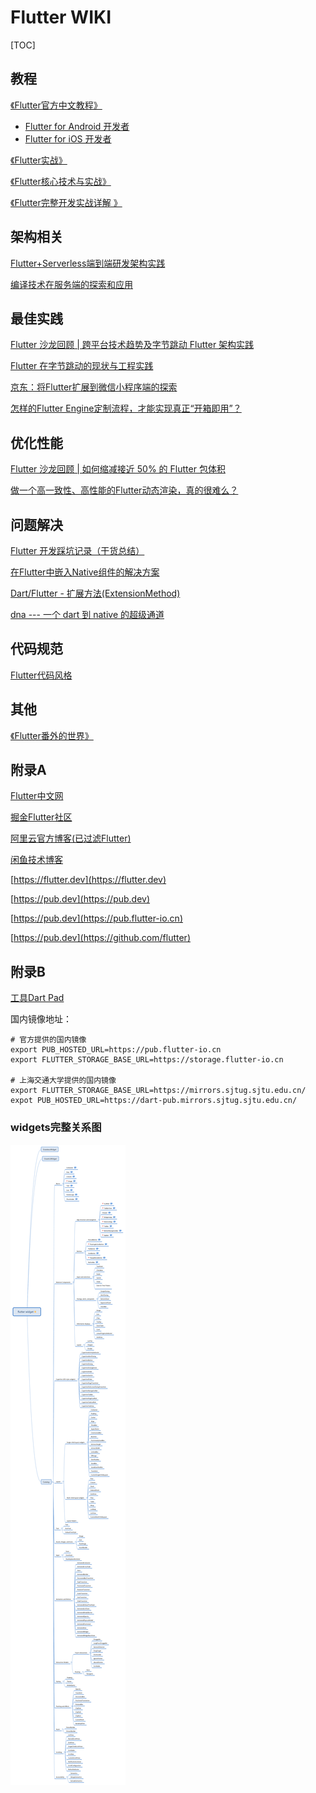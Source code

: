 # Flutter WIKI


[TOC]

## 教程
[《Flutter官方中文教程》](https://flutterchina.club/web-analogs/)
- [Flutter for Android 开发者](https://flutterchina.club/flutter-for-android/)
- [Flutter for iOS 开发者](https://flutterchina.club/flutter-for-ios/)

[《Flutter实战》](https://book.flutterchina.club)

[《Flutter核心技术与实战》](https://www.showdoc.cc/411604771348975?page_id=2397870947016786)

[《Flutter完整开发实战详解 》](https://juejin.im/collection/5db25bcff265da06a19a304e)

## 架构相关
[Flutter+Serverless端到端研发架构实践](https://yq.aliyun.com/articles/739854)

[编译技术在服务端的探索和应用](https://yq.aliyun.com/articles/697672)

## 最佳实践
[Flutter 沙龙回顾 | 跨平台技术趋势及字节跳动 Flutter 架构实践](https://mp.weixin.qq.com/s/IZ6rUfg3_-zvopc7jZZobg)

[Flutter 在字节跳动的现状与工程实践](https://www.infoq.cn/article/EYYIY7tp133QAC4U3Y5R)

[京东：将Flutter扩展到微信小程序端的探索](https://mp.weixin.qq.com/s/Unox7RPZQsyxSiH04DiGtw)

[怎样的Flutter Engine定制流程，才能实现真正“开箱即用”？](https://yq.aliyun.com/articles/728144)

## 优化性能
[Flutter 沙龙回顾 | 如何缩减接近 50% 的 Flutter 包体积](https://mp.weixin.qq.com/s/Ls3cDcqjlyOX80PXUO0wRw)

[做一个高一致性、高性能的Flutter动态渲染，真的很难么？](https://yq.aliyun.com/articles/725876)

## 问题解决
[Flutter 开发踩坑记录（干货总结）](https://juejin.im/post/5e58ceadf265da575918dd14)

[在Flutter中嵌入Native组件的解决方案](https://my.oschina.net/u/1464083/blog/2877167)

[Dart/Flutter - 扩展方法(ExtensionMethod)](https://www.jianshu.com/p/f9d00020b3a5)

[dna --- 一个 dart 到 native 的超级通道](https://juejin.im/post/5e5f1d41518825495b29a05b)


## 代码规范
[Flutter代码风格](http://dart.goodev.org/guides/language/effective-dart/style)

## 其他
[《Flutter番外的世界》](https://juejin.im/collection/5db25d706fb9a069f422c374)

## 附录A

[Flutter中文网](https://flutterchina.club)

[掘金Flutter社区](https://juejin.im/tag/Flutter)

[阿里云官方博客(已过滤Flutter)](https://my.oschina.net/u/1464083?q=Flutter)

[闲鱼技术博客](https://yq.aliyun.com/teams/290)

[https://flutter.dev](https://flutter.dev)

[https://pub.dev](https://pub.dev)

[https://pub.dev](https://pub.flutter-io.cn)

[https://pub.dev](https://github.com/flutter)
 
## 附录B
[工具Dart Pad](https://dartpad.dartlang.org)

国内镜像地址：
```
# 官方提供的国内镜像
export PUB_HOSTED_URL=https://pub.flutter-io.cn
export FLUTTER_STORAGE_BASE_URL=https://storage.flutter-io.cn

# 上海交通大学提供的国内镜像
export FLUTTER_STORAGE_BASE_URL=https://mirrors.sjtug.sjtu.edu.cn/
expot PUB_HOSTED_URL=https://dart-pub.mirrors.sjtug.sjtu.edu.cn/
```
### widgets完整关系图
![widgets](https://github.com/davidlin7876/flutter-wiki/raw/master/images/8112345-bf44219f46c955aa.png)







